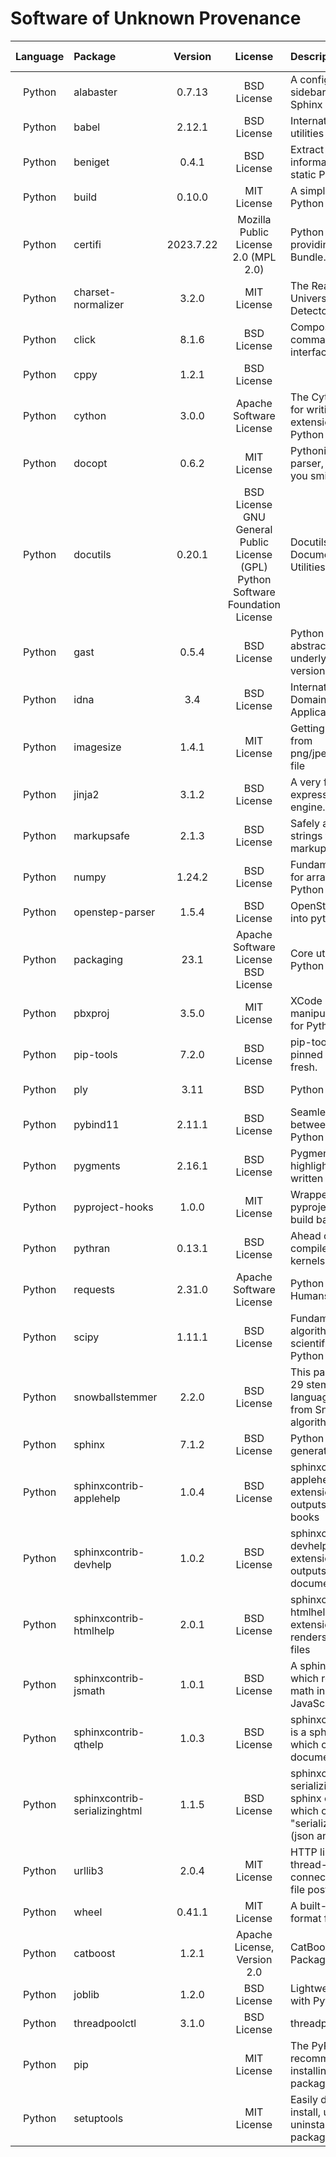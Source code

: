 # Software of Unknown Provenance

| **Language** | **Package** | **Version** | **License** | **Description** | **Website** | **Last Verified** | **Risk Level** | **Requirements** | **Verification Reasoning** |
| :---: | :--- | :---: | :---: | :--- | :--- | :---: | :---: | :--- | :--- |
| Python | alabaster | 0.7.13 | BSD License | A configurable sidebar-enabled Sphinx theme | <https://alabaster.readthedocs.io> | 2023-01-24 | Low | Dependency | Dependency |
| Python | babel | 2.12.1 | BSD License | Internationalization utilities | <https://babel.pocoo.org/> | 2023-01-24 | Low | Dependency | Dependency |
| Python | beniget | 0.4.1 | BSD License | Extract semantic information about static Python code | <https://github.com/serge-sans-paille/beniget/> | 2023-01-24 | Low | Dependency | Dependency |
| Python | build | 0.10.0 | MIT License | A simple, correct Python build frontend | <> | 2023-01-24 | Low | Dependency | Dependency |
| Python | certifi | 2023.7.22 | Mozilla Public License 2.0 (MPL 2.0) | Python package for providing Mozilla's CA Bundle. | <https://github.com/certifi/python-certifi> | 2023-01-24 | Low | Dependency | Dependency |
| Python | charset-normalizer | 3.2.0 | MIT License | The Real First Universal Charset Detector | <https://github.com/Ousret/charset_normalizer> | 2023-01-24 | Low | Dependency | Dependency |
| Python | click | 8.1.6 | BSD License | Composable command line interface toolkit | <https://palletsprojects.com/p/click/> | 2023-01-24 | Low | Dependency | Dependency |
| Python | cppy | 1.2.1 | BSD License |  | <https://github.com/nucleic/cppy> | 2023-01-24 | Low | Dependency | Dependency |
| Python | cython | 3.0.0 | Apache Software License | The Cython compiler for writing C extensions in the Python language. | <https://cython.org/> | 2023-01-24 | Low | Dependency | Dependency |
| Python | docopt | 0.6.2 | MIT License | Pythonic argument parser, that will make you smile | <http://docopt.org> | 2023-01-24 | Low | Dependency | Dependency |
| Python | docutils | 0.20.1 | BSD License  GNU General Public License (GPL)  Python Software Foundation License | Docutils -- Python Documentation Utilities | <https://docutils.sourceforge.io/> | 2023-01-24 | Low | Dependency | Dependency |
| Python | gast | 0.5.4 | BSD License | Python AST that abstracts the underlying Python version | <https://github.com/serge-sans-paille/gast/> | 2023-01-24 | Low | Dependency | Dependency |
| Python | idna | 3.4 | BSD License | Internationalized Domain Names in Applications (IDNA) | <> | 2023-01-24 | Low | Dependency | Dependency |
| Python | imagesize | 1.4.1 | MIT License | Getting image size from png/jpeg/jpeg2000/gif file | <https://github.com/shibukawa/imagesize_py> | 2023-01-24 | Low | Dependency | Dependency |
| Python | jinja2 | 3.1.2 | BSD License | A very fast and expressive template engine. | <https://palletsprojects.com/p/jinja/> | 2023-01-24 | Low | Dependency | Dependency |
| Python | markupsafe | 2.1.3 | BSD License | Safely add untrusted strings to HTML/XML markup. | <https://palletsprojects.com/p/markupsafe/> | 2023-01-24 | Low | Dependency | Dependency |
| Python | numpy | 1.24.2 | BSD License | Fundamental package for array computing in Python | <https://www.numpy.org> | 2023-01-24 | Low | Dependency | Dependency |
| Python | openstep-parser | 1.5.4 | BSD License | OpenStep plist reader into python objects | <http://github.com/kronenthaler/openstep-parser> | 2023-01-24 | Low | Dependency | Dependency |
| Python | packaging | 23.1 | Apache Software License  BSD License | Core utilities for Python packages | <> | 2023-01-24 | Low | Dependency | Dependency |
| Python | pbxproj | 3.5.0 | MIT License | XCode Project manipulation library for Python | <http://github.com/kronenthaler/mod-pbxproj> | 2023-01-24 | Low | Dependency | Dependency |
| Python | pip-tools | 7.2.0 | BSD License | pip-tools keeps your pinned dependencies fresh. | <> | 2023-01-24 | Low | Dependency | Dependency |
| Python | ply | 3.11 | BSD | Python Lex & Yacc | <http://www.dabeaz.com/ply/> | 2023-01-24 | Low | Dependency | Dependency |
| Python | pybind11 | 2.11.1 | BSD License | Seamless operability between C++11 and Python | <https://github.com/pybind/pybind11> | 2023-01-24 | Low | Dependency | Dependency |
| Python | pygments | 2.16.1 | BSD License | Pygments is a syntax highlighting package written in Python. | <> | 2023-01-24 | Low | Dependency | Dependency |
| Python | pyproject-hooks | 1.0.0 | MIT License | Wrappers to call pyproject.toml-based build backend hooks. | <> | 2023-01-24 | Low | Dependency | Dependency |
| Python | pythran | 0.13.1 | BSD License | Ahead of Time compiler for numeric kernels | <https://github.com/serge-sans-paille/pythran> | 2023-01-24 | Low | Dependency | Dependency |
| Python | requests | 2.31.0 | Apache Software License | Python HTTP for Humans. | <https://requests.readthedocs.io> | 2023-01-24 | Low | Dependency | Dependency |
| Python | scipy | 1.11.1 | BSD License | Fundamental algorithms for scientific computing in Python | <https://scipy.org/> | 2023-01-24 | Low | Dependency | Dependency |
| Python | snowballstemmer | 2.2.0 | BSD License | This package provides 29 stemmers for 28 languages generated from Snowball algorithms. | <https://github.com/snowballstem/snowball> | 2023-01-24 | Low | Dependency | Dependency |
| Python | sphinx | 7.1.2 | BSD License | Python documentation generator | <> | 2023-01-24 | Low | Dependency | Dependency |
| Python | sphinxcontrib-applehelp | 1.0.4 | BSD License | sphinxcontrib-applehelp is a Sphinx extension which outputs Apple help books | <> | 2023-01-24 | Low | Dependency | Dependency |
| Python | sphinxcontrib-devhelp | 1.0.2 | BSD License | sphinxcontrib-devhelp is a sphinx extension which outputs Devhelp documents | <> | 2023-01-24 | Low | Dependency | Dependency |
| Python | sphinxcontrib-htmlhelp | 2.0.1 | BSD License | sphinxcontrib-htmlhelp is a sphinx extension which renders HTML help files | <> | 2023-01-24 | Low | Dependency | Dependency |
| Python | sphinxcontrib-jsmath | 1.0.1 | BSD License | A sphinx extension which renders display math in HTML via JavaScript | <http://sphinx-doc.org/> | 2023-01-24 | Low | Dependency | Dependency |
| Python | sphinxcontrib-qthelp | 1.0.3 | BSD License | sphinxcontrib-qthelp is a sphinx extension which outputs QtHelp documents | <> | 2023-01-24 | Low | Dependency | Dependency |
| Python | sphinxcontrib-serializinghtml | 1.1.5 | BSD License | sphinxcontrib-serializinghtml is a sphinx extension which outputs "serialized" HTML files (json and pickle) | <> | 2023-01-24 | Low | Dependency | Dependency |
| Python | urllib3 | 2.0.4 | MIT License | HTTP library with thread-safe connection pooling, file post, and more. | <> | 2023-01-24 | Low | Dependency | Dependency |
| Python | wheel | 0.41.1 | MIT License | A built-package format for Python | <> | 2023-01-24 | Low | Dependency | Dependency |
| Python | catboost | 1.2.1 | Apache License, Version 2.0 | CatBoost Python Package | <https://catboost.ai> | 2023-09-09 | Low | Dependency | Dependency |
| Python | joblib | 1.2.0 | BSD License | Lightweight pipelining with Python functions | <> | 2023-01-24 | Low | Dependency | Dependency |
| Python | threadpoolctl | 3.1.0 | BSD License | threadpoolctl | <https://github.com/joblib/threadpoolctl> | 2023-01-24 | Low | Dependency | Dependency |
| Python | pip |  | MIT License | The PyPA recommended tool for installing Python packages. | <https://pip.pypa.io/> | 2023-01-24 | Low | Dependency | Dependency |
| Python | setuptools |  | MIT License | Easily download, build, install, upgrade, and uninstall Python packages | <https://github.com/pypa/setuptools> | 2023-01-24 | Low | Dependency | Dependency |
